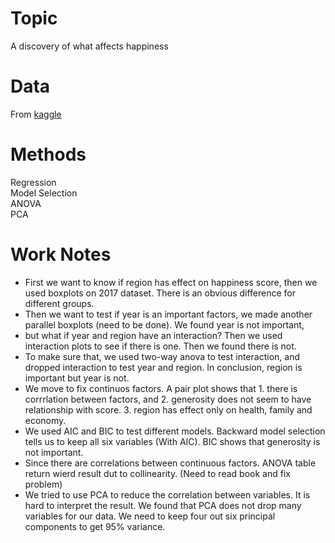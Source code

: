 # Topic
A discovery of what affects happiness

# Data
From [kaggle](https://www.kaggle.com/unsdsn/world-happiness/home)

# Methods
Regression <br/> Model Selection <br/> ANOVA <br/> PCA

# Work Notes
+ First we want to know if region has effect on happiness score, then we used boxplots on 2017 dataset. There is an obvious difference for different groups. 
+ Then we want to test if year is an important factors, we made another parallel boxplots (need to be done). We found year is not important, 
+ but what if year and region have an interaction? Then we used interaction plots to see if there is one. Then we found there is not. 
+ To make sure that, we used two-way anova to test interaction, and dropped interaction to test year and region. In conclusion, region is important but year is not.
+ We move to fix continuos factors. A pair plot shows that 1. there is corrrlation between factors, and 2. generosity does not seem to have relationship with score. 3. region has effect only on health, family and economy.
+ We used AIC and BIC to test different models. Backward model selection tells us to keep all six variables (With AIC). BIC shows that generosity is not important. 
+ Since there are correlations between continuous factors. ANOVA table return wierd result dut to collinearity. (Need to read book and fix problem) 
+ We tried to use PCA to reduce the correlation between variables. It is hard to interpret the result. We found that PCA does not drop many variables for our data. We need to keep four out six principal components to get 95% variance.
